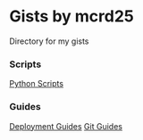 # Gists by mcrd25
Directory for my gists

### Scripts
[Python Scripts](scripts/python_scripts.md)

### Guides
[Deployment Guides](guides/deployment_guides.md)
[Git Guides](guides/git_guides.md)
